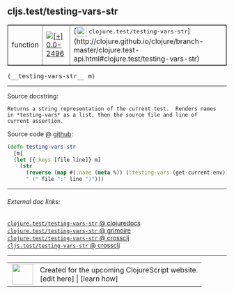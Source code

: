 ## cljs.test/testing-vars-str



 <table border="1">
<tr>
<td>function</td>
<td><a href="https://github.com/cljsinfo/cljs-api-docs/tree/0.0-2496"><img valign="middle" alt="[+] 0.0-2496" title="Added in 0.0-2496" src="https://img.shields.io/badge/+-0.0--2496-lightgrey.svg"></a> </td>
<td>
[<img height="24px" valign="middle" src="http://i.imgur.com/1GjPKvB.png"> <samp>clojure.test/testing-vars-str</samp>](http://clojure.github.io/clojure/branch-master/clojure.test-api.html#clojure.test/testing-vars-str)
</td>
</tr>
</table>


 <samp>
(__testing-vars-str__ m)<br>
</samp>

---





Source docstring:

```
Returns a string representation of the current test.  Renders names
in *testing-vars* as a list, then the source file and line of
current assertion.
```


Source code @ [github](https://github.com/clojure/clojurescript/blob/r2755/src/cljs/cljs/test.cljs#L238-L246):

```clj
(defn testing-vars-str
  [m]
  (let [{:keys [file line]} m]
    (str
      (reverse (map #(:name (meta %)) (:testing-vars (get-current-env))))
      " (" file ":" line ")")))
```

<!--
Repo - tag - source tree - lines:

 <pre>
clojurescript @ r2755
└── src
    └── cljs
        └── cljs
            └── <ins>[test.cljs:238-246](https://github.com/clojure/clojurescript/blob/r2755/src/cljs/cljs/test.cljs#L238-L246)</ins>
</pre>

-->

---



###### External doc links:

[`clojure.test/testing-vars-str` @ clojuredocs](http://clojuredocs.org/clojure.test/testing-vars-str)<br>
[`clojure.test/testing-vars-str` @ grimoire](http://conj.io/store/v1/org.clojure/clojure/1.7.0-beta3/clj/clojure.test/testing-vars-str/)<br>
[`clojure.test/testing-vars-str` @ crossclj](http://crossclj.info/fun/clojure.test/testing-vars-str.html)<br>
[`cljs.test/testing-vars-str` @ crossclj](http://crossclj.info/fun/cljs.test.cljs/testing-vars-str.html)<br>

---

 <table>
<tr><td>
<img valign="middle" align="right" width="48px" src="http://i.imgur.com/Hi20huC.png">
</td><td>
Created for the upcoming ClojureScript website.<br>
[edit here] | [learn how]
</td></tr></table>

[edit here]:https://github.com/cljsinfo/cljs-api-docs/blob/master/cljsdoc/cljs.test_testing-vars-str.cljsdoc
[learn how]:https://github.com/cljsinfo/cljs-api-docs/wiki/cljsdoc-files

<!--

This information was too distracting to show to readers, but I'll leave it
commented here since it is helpful to:

- pretty-print the data used to generate this document
- and show how to retrieve that data



The API data for this symbol:

```clj
{:ns "cljs.test",
 :name "testing-vars-str",
 :signature ["[m]"],
 :history [["+" "0.0-2496"]],
 :type "function",
 :full-name-encode "cljs.test_testing-vars-str",
 :source {:code "(defn testing-vars-str\n  [m]\n  (let [{:keys [file line]} m]\n    (str\n      (reverse (map #(:name (meta %)) (:testing-vars (get-current-env))))\n      \" (\" file \":\" line \")\")))",
          :title "Source code",
          :repo "clojurescript",
          :tag "r2755",
          :filename "src/cljs/cljs/test.cljs",
          :lines [238 246]},
 :full-name "cljs.test/testing-vars-str",
 :clj-symbol "clojure.test/testing-vars-str",
 :docstring "Returns a string representation of the current test.  Renders names\nin *testing-vars* as a list, then the source file and line of\ncurrent assertion."}

```

Retrieve the API data for this symbol:

```clj
;; from Clojure REPL
(require '[clojure.edn :as edn])
(-> (slurp "https://raw.githubusercontent.com/cljsinfo/cljs-api-docs/catalog/cljs-api.edn")
    (edn/read-string)
    (get-in [:symbols "cljs.test/testing-vars-str"]))
```

-->
